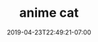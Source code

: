 ---
title: anime cat
date: 2019-04-23T22:49:21-07:00
draft: false
location: 
img_url: https://cdn-image2.fengrin.me/2024-09-02-cat.jpg
original_fn: ""
tags:
- anime
- cat

---